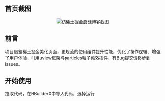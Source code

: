 ## 首页截图

<p style="text-align: center;"><img src="https://s3.bmp.ovh/imgs/2022/02/d0776b3bd128eaa7.png" alt="仿稀土掘金蘑菇博客截图"></img></p>

## 前言
项目借鉴稀土掘金美化页面，更规范的使用组件提升性能，优化了操作逻辑、增强了用户体验，引用uview框架与particles粒子动效插件，有Bug提交请移步到issues。	  
 
## 开始使用

拉取代码，在HBuilderX中导入代码，选择运行